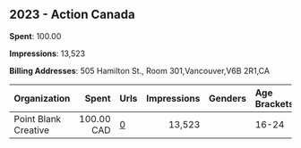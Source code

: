 ## 2023 - Action Canada 
**Spent**: 100.00

**Impressions**: 13,523

**Billing Addresses**: 505 Hamilton St., Room 301,Vancouver,V6B 2R1,CA

|Organization|Spent|Urls|Impressions|Genders|Age Brackets|Country Codes|
|:---|---:|:---|---:|:---|:---|:---|
|Point Blank Creative|100.00 CAD|[0](https://www.snap.com/political-ads/asset/7078ae213d75896765a742096480a0af90093bdd2522de98ba5f55d69df3017e?mediaType=mp4)|13,523||16-24|canada|
